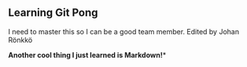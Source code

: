 ## Learning Git Pong
I need to master this so I can be a good team member.
Edited by Johan Rönkkö

**Another cool thing I just learned is Markdown!***